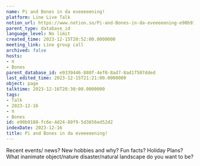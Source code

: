 ```yaml
---
name: Pi and Bones in da eveeeeening!
platform: Line Live Talk
notion_url: https://www.notion.so/Pi-and-Bones-in-da-eveeeeening-e90b9188fc6e4d2489f95d3656ed52d2
parent_type: database_id
language_level: No limit
created_time: 2023-12-15T20:52:00.0000000
meeting_link: Line group call
archived: false
hosts:
- π
- Bones
parent_database_id: e9339446-880f-4ef0-8ad7-8ad1f507dded
last_edited_time: 2023-12-15T21:21:00.0000000
object: page
talktime: 2023-12-16T20:30:00.0000000
tags:
- Talk
- 2023-12-16
- π
- Bones
id: e90b9188-fc6e-4d24-89f9-5d3656ed52d2
indexDate: 2023-12-16
title: Pi and Bones in da eveeeeening!
---
```



Recent events/ news?
New hobbies and why?
Fun facts? 
Holiday Plans?
What inanimate object/nature disaster/natural landscape do you want to be?























